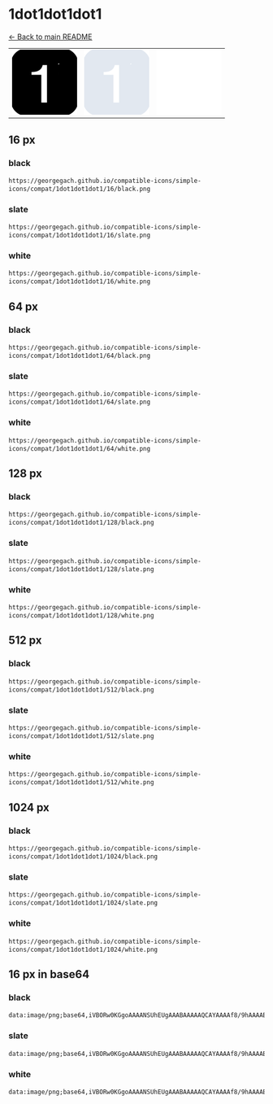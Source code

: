 # 1dot1dot1dot1

[← Back to main README](../../README.md)

<table><tr>
  <td><img src="./128/black.png" width="128" alt="1dot1dot1dot1 black icon" /></td>
  <td><img src="./128/slate.png" width="128" alt="1dot1dot1dot1 slate icon" /></td>
  <td><img src="./128/white.png" width="128" alt="1dot1dot1dot1 white icon" /></td>
</tr></table>

## 16 px

### black
```
https://georgegach.github.io/compatible-icons/simple-icons/compat/1dot1dot1dot1/16/black.png
```

### slate
```
https://georgegach.github.io/compatible-icons/simple-icons/compat/1dot1dot1dot1/16/slate.png
```

### white
```
https://georgegach.github.io/compatible-icons/simple-icons/compat/1dot1dot1dot1/16/white.png
```

## 64 px

### black
```
https://georgegach.github.io/compatible-icons/simple-icons/compat/1dot1dot1dot1/64/black.png
```

### slate
```
https://georgegach.github.io/compatible-icons/simple-icons/compat/1dot1dot1dot1/64/slate.png
```

### white
```
https://georgegach.github.io/compatible-icons/simple-icons/compat/1dot1dot1dot1/64/white.png
```

## 128 px

### black
```
https://georgegach.github.io/compatible-icons/simple-icons/compat/1dot1dot1dot1/128/black.png
```

### slate
```
https://georgegach.github.io/compatible-icons/simple-icons/compat/1dot1dot1dot1/128/slate.png
```

### white
```
https://georgegach.github.io/compatible-icons/simple-icons/compat/1dot1dot1dot1/128/white.png
```

## 512 px

### black
```
https://georgegach.github.io/compatible-icons/simple-icons/compat/1dot1dot1dot1/512/black.png
```

### slate
```
https://georgegach.github.io/compatible-icons/simple-icons/compat/1dot1dot1dot1/512/slate.png
```

### white
```
https://georgegach.github.io/compatible-icons/simple-icons/compat/1dot1dot1dot1/512/white.png
```

## 1024 px

### black
```
https://georgegach.github.io/compatible-icons/simple-icons/compat/1dot1dot1dot1/1024/black.png
```

### slate
```
https://georgegach.github.io/compatible-icons/simple-icons/compat/1dot1dot1dot1/1024/slate.png
```

### white
```
https://georgegach.github.io/compatible-icons/simple-icons/compat/1dot1dot1dot1/1024/white.png
```

## 16 px in base64

### black
```
data:image/png;base64,iVBORw0KGgoAAAANSUhEUgAAABAAAAAQCAYAAAAf8/9hAAAABmJLR0QA/wD/AP+gvaeTAAAAx0lEQVQ4jd3TTU5CQRAE4C8oCTFEwsIN8QBuvQF34ChcgBu5g2PgDVwYeCvjSgkTflzQkJfHPFDc0UllJj1VNb2ohg4mKJCwPYMU3HFoTbD+hbCKdZgoLhDvUcDyBGGGt7h/4rvyvnTG/RnDGHeV4zUc1xwj9DGNXsJNaZJD5QyaGOAFT9FrxfmFbpl8mzF4CHzgrvLWrpJzE/yprsQg/UOfqI/yAu92aawNWwOv2GTcW3hEr+b3jQhax26r5k7vRTn/+3W+/wHfsXXYU2OJvQAAAABJRU5ErkJggg==
```

### slate
```
data:image/png;base64,iVBORw0KGgoAAAANSUhEUgAAABAAAAAQCAYAAAAf8/9hAAAABmJLR0QA/wD/AP+gvaeTAAABEElEQVQ4jd2QOU4DQRREX/V4jNmEbGSEgAMQmhsQEZGRmNtwCA5BhoiQT2EugEAExgQeFgkhxpouAhwYz8hiyfjRl6rqVffXdZatpePkzHYHsS6TMmcsxpiRRH+cxmPdPTxfYg7AYV6wPIrIvWC78/MwgIPNXgC15rQMgNvPlSfg7YsKrSBcL8MBGCYhHqJwCkSZVWBxxlmveLoHpjhJirC/vdHsT7pyQwIY8TjtrgAolcJREeL5zeBldwJtTMRXTHPaXSsDaIPaSCM5Ls10rMyaf3H9/wcwyv+Qz2vgDNgsa14OiS9wEUCVaUMWZK5AsUJvYO2AtqrLFSX6YbwQu8g95HvgO9/JDUPk3nut6H4A5k1goCuLv9kAAAAASUVORK5CYII=
```

### white
```
data:image/png;base64,iVBORw0KGgoAAAANSUhEUgAAABAAAAAQCAYAAAAf8/9hAAAABmJLR0QA/wD/AP+gvaeTAAAA10lEQVQ4jd3TP0oDQRgF8N9GjVHUYCGIWFh6DA9g54U8hPewi8eIp0i2ULQRzELyLBxhWZIYtfPBMDDf+zPF9yQZJnlIMk3S5Hs0hTtKMlTE8w2EXcyTjKokU5z6HeoqyQz9FYQJGlzgFbvYa82b3hpxjWvcYYHDjhj6vRWpt7iqqmr8lYQtBC9t8jKDHdzgPslleRuU+w3HbfL2EoOTcp6x35kddMnLfvAj/BOD5g/6Zt0qv+OphJytMKh7ePS5aV0McL5GvMBYqfMoySTJbIMWzlp1PvoAi2Dhp4/ZhRwAAAAASUVORK5CYII=
```

